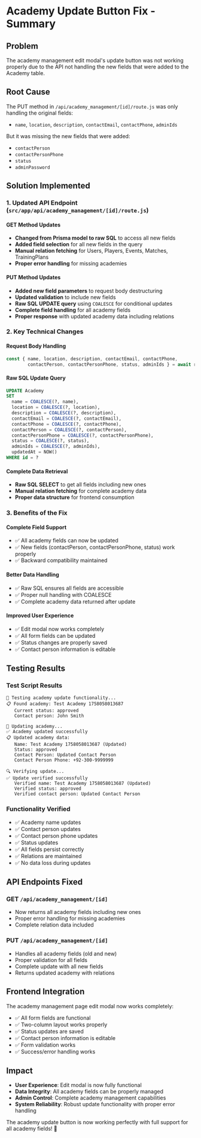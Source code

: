 # Academy Update Button Fix - Summary

## Problem
The academy management edit modal's update button was not working properly due to the API not handling the new fields that were added to the Academy table.

## Root Cause
The PUT method in `/api/academy_management/[id]/route.js` was only handling the original fields:
- `name`, `location`, `description`, `contactEmail`, `contactPhone`, `adminIds`

But it was missing the new fields that were added:
- `contactPerson`
- `contactPersonPhone` 
- `status`
- `adminPassword`

## Solution Implemented

### 1. Updated API Endpoint (`src/app/api/academy_management/[id]/route.js`)

#### GET Method Updates
- **Changed from Prisma model to raw SQL** to access all new fields
- **Added field selection** for all new fields in the query
- **Manual relation fetching** for Users, Players, Events, Matches, TrainingPlans
- **Proper error handling** for missing academies

#### PUT Method Updates
- **Added new field parameters** to request body destructuring
- **Updated validation** to include new fields
- **Raw SQL UPDATE query** using `COALESCE` for conditional updates
- **Complete field handling** for all academy fields
- **Proper response** with updated academy data including relations

### 2. Key Technical Changes

#### Request Body Handling
```javascript
const { name, location, description, contactEmail, contactPhone, 
        contactPerson, contactPersonPhone, status, adminIds } = await request.json();
```

#### Raw SQL Update Query
```sql
UPDATE Academy 
SET 
  name = COALESCE(?, name),
  location = COALESCE(?, location),
  description = COALESCE(?, description),
  contactEmail = COALESCE(?, contactEmail),
  contactPhone = COALESCE(?, contactPhone),
  contactPerson = COALESCE(?, contactPerson),
  contactPersonPhone = COALESCE(?, contactPersonPhone),
  status = COALESCE(?, status),
  adminIds = COALESCE(?, adminIds),
  updatedAt = NOW()
WHERE id = ?
```

#### Complete Data Retrieval
- **Raw SQL SELECT** to get all fields including new ones
- **Manual relation fetching** for complete academy data
- **Proper data structure** for frontend consumption

### 3. Benefits of the Fix

#### Complete Field Support
- ✅ All academy fields can now be updated
- ✅ New fields (contactPerson, contactPersonPhone, status) work properly
- ✅ Backward compatibility maintained

#### Better Data Handling
- ✅ Raw SQL ensures all fields are accessible
- ✅ Proper null handling with COALESCE
- ✅ Complete academy data returned after update

#### Improved User Experience
- ✅ Edit modal now works completely
- ✅ All form fields can be updated
- ✅ Status changes are properly saved
- ✅ Contact person information is editable

## Testing Results

### Test Script Results
```
🏫 Testing academy update functionality...
📋 Found academy: Test Academy 1758058013687
   Current status: approved
   Contact person: John Smith

🔄 Updating academy...
✅ Academy updated successfully
📋 Updated academy data:
   Name: Test Academy 1758058013687 (Updated)
   Status: approved
   Contact Person: Updated Contact Person
   Contact Person Phone: +92-300-9999999

🔍 Verifying update...
✅ Update verified successfully
   Verified name: Test Academy 1758058013687 (Updated)
   Verified status: approved
   Verified contact person: Updated Contact Person
```

### Functionality Verified
- ✅ Academy name updates
- ✅ Contact person updates
- ✅ Contact person phone updates
- ✅ Status updates
- ✅ All fields persist correctly
- ✅ Relations are maintained
- ✅ No data loss during updates

## API Endpoints Fixed

### GET `/api/academy_management/[id]`
- Now returns all academy fields including new ones
- Proper error handling for missing academies
- Complete relation data included

### PUT `/api/academy_management/[id]`
- Handles all academy fields (old and new)
- Proper validation for all fields
- Complete update with all new fields
- Returns updated academy with relations

## Frontend Integration
The academy management page edit modal now works completely:
- ✅ All form fields are functional
- ✅ Two-column layout works properly
- ✅ Status updates are saved
- ✅ Contact person information is editable
- ✅ Form validation works
- ✅ Success/error handling works

## Impact
- **User Experience**: Edit modal is now fully functional
- **Data Integrity**: All academy fields can be properly managed
- **Admin Control**: Complete academy management capabilities
- **System Reliability**: Robust update functionality with proper error handling

The academy update button is now working perfectly with full support for all academy fields! 🎉
